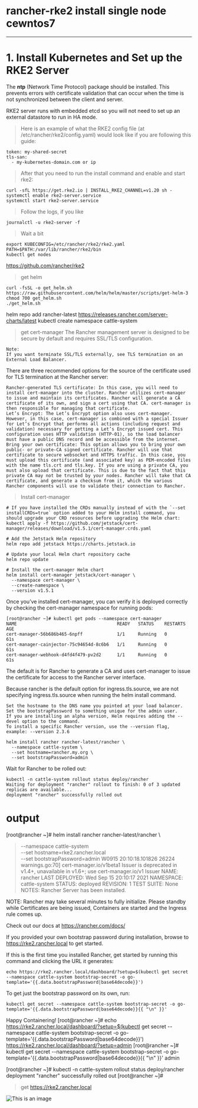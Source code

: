 # rancher-rke2 install single node cewntos7

---
# 1. Install Kubernetes and Set up the RKE2 Server

The **ntp** (Network Time Protocol) package should be installed. This prevents errors with certificate validation that can occur when the time is not synchronized between the client and server.

RKE2 server runs with embedded etcd so you will not need to set up an external datastore to run in HA mode.

> Here is an example of what the RKE2 config file (at /etc/rancher/rke2/config.yaml) would look like if you are following this guide:

```
token: my-shared-secret
tls-san:
  - my-kubernetes-domain.com or ip 

```
> After that you need to run the install command and enable and start rke2:

```
curl -sfL https://get.rke2.io | INSTALL_RKE2_CHANNEL=v1.20 sh -
systemctl enable rke2-server.service
systemctl start rke2-server.service

```
> Follow the logs, if you like

```
journalctl -u rke2-server -f
```

> Wait a bit
```
export KUBECONFIG=/etc/rancher/rke2/rke2.yaml PATH=$PATH:/var/lib/rancher/rke2/bin
kubectl get nodes
```
https://github.com/rancher/rke2

> get helm
```
curl -fsSL -o get_helm.sh https://raw.githubusercontent.com/helm/helm/master/scripts/get-helm-3
chmod 700 get_helm.sh
./get_helm.sh
```
helm repo add rancher-latest https://releases.rancher.com/server-charts/latest
kubectl create namespace cattle-system

> get cert-manager
The Rancher management server is designed to be secure by default and requires SSL/TLS configuration.

    Note:
    If you want terminate SSL/TLS externally, see TLS termination on an External Load Balancer.

There are three recommended options for the source of the certificate used for TLS termination at the Rancher server:

    Rancher-generated TLS certificate: In this case, you will need to install cert-manager into the cluster. Rancher utilizes cert-manager to issue and maintain its certificates. Rancher will generate a CA certificate of its own, and sign a cert using that CA. cert-manager is then responsible for managing that certificate.
    Let’s Encrypt: The Let’s Encrypt option also uses cert-manager. However, in this case, cert-manager is combined with a special Issuer for Let’s Encrypt that performs all actions (including request and validation) necessary for getting a Let’s Encrypt issued cert. This configuration uses HTTP validation (HTTP-01), so the load balancer must have a public DNS record and be accessible from the internet.
    Bring your own certificate: This option allows you to bring your own public- or private-CA signed certificate. Rancher will use that certificate to secure websocket and HTTPS traffic. In this case, you must upload this certificate (and associated key) as PEM-encoded files with the name tls.crt and tls.key. If you are using a private CA, you must also upload that certificate. This is due to the fact that this private CA may not be trusted by your nodes. Rancher will take that CA certificate, and generate a checksum from it, which the various Rancher components will use to validate their connection to Rancher.

> Install cert-manager
```
# If you have installed the CRDs manually instead of with the `--set installCRDs=true` option added to your Helm install command, you should upgrade your CRD resources before upgrading the Helm chart:
kubectl apply -f https://github.com/jetstack/cert-manager/releases/download/v1.5.1/cert-manager.crds.yaml

# Add the Jetstack Helm repository
helm repo add jetstack https://charts.jetstack.io

# Update your local Helm chart repository cache
helm repo update

# Install the cert-manager Helm chart
helm install cert-manager jetstack/cert-manager \
  --namespace cert-manager \
  --create-namespace \
  --version v1.5.1
```
Once you’ve installed cert-manager, you can verify it is deployed correctly by checking the cert-manager namespace for running pods:
```
[root@rancher ~]# kubectl get pods --namespace cert-manager
NAME                                      READY   STATUS    RESTARTS   AGE
cert-manager-56b686b465-6npff             1/1     Running   0          61s
cert-manager-cainjector-75c94654d-8c6b6   1/1     Running   0          61s
cert-manager-webhook-d4fd4f479-pv2d2      1/1     Running   0          61s
```

The default is for Rancher to generate a CA and uses cert-manager to issue the certificate for access to the Rancher server interface.

Because rancher is the default option for ingress.tls.source, we are not specifying ingress.tls.source when running the helm install command.

    Set the hostname to the DNS name you pointed at your load balancer.
    Set the bootstrapPassword to something unique for the admin user.
    If you are installing an alpha version, Helm requires adding the --devel option to the command.
    To install a specific Rancher version, use the --version flag, example: --version 2.3.6
```
helm install rancher rancher-latest/rancher \
  --namespace cattle-system \
  --set hostname=rancher.my.org \
  --set bootstrapPassword=admin
```
Wait for Rancher to be rolled out:
```
kubectl -n cattle-system rollout status deploy/rancher
Waiting for deployment "rancher" rollout to finish: 0 of 3 updated replicas are available...
deployment "rancher" successfully rolled out
```




# output

[root@rancher ~]# helm install rancher rancher-latest/rancher \
>   --namespace cattle-system \
>   --set hostname=rke2.rancher.local \
>   --set bootstrapPassword=admin
W0915 20:10:18.101826   26224 warnings.go:70] cert-manager.io/v1beta1 Issuer is deprecated in v1.4+, unavailable in v1.6+; use cert-manager.io/v1 Issuer
NAME: rancher
LAST DEPLOYED: Wed Sep 15 20:10:17 2021
NAMESPACE: cattle-system
STATUS: deployed
REVISION: 1
TEST SUITE: None
NOTES:
Rancher Server has been installed.

NOTE: Rancher may take several minutes to fully initialize. Please standby while Certificates are being issued, Containers are started and the Ingress rule comes up.

Check out our docs at https://rancher.com/docs/

If you provided your own bootstrap password during installation, browse to https://rke2.rancher.local to get started.

If this is the first time you installed Rancher, get started by running this command and clicking the URL it generates:

```
echo https://rke2.rancher.local/dashboard/?setup=$(kubectl get secret --namespace cattle-system bootstrap-secret -o go-template='{{.data.bootstrapPassword|base64decode}}')
```

To get just the bootstrap password on its own, run:

```
kubectl get secret --namespace cattle-system bootstrap-secret -o go-template='{{.data.bootstrapPassword|base64decode}}{{ "\n" }}'
```

Happy Containering!
[root@rancher ~]# echo https://rke2.rancher.local/dashboard/?setup=$(kubectl get secret --namespace cattle-system bootstrap-secret -o go-template='{{.data.bootstrapPassword|base64decode}}')
https://rke2.rancher.local/dashboard/?setup=admin
[root@rancher ~]# kubectl get secret --namespace cattle-system bootstrap-secret -o go-template='{{.data.bootstrapPassword|base64decode}}{{ "\n" }}'
admin

[root@rancher ~]# kubectl -n cattle-system rollout status deploy/rancher
deployment "rancher" successfully rolled out
[root@rancher ~]# 

> get https://rke2.rancher.local

![This is an image](http://mertyakan.com/wp-content/uploads/2021/09/Screenshot-from-2021-09-15-20-43-23.png)





























